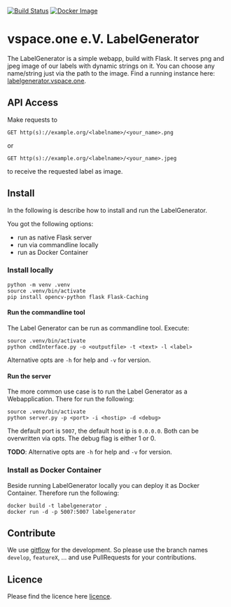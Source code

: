 [![Build Status](https://jenkins.vspace.one/buildStatus/icon?job=vspaceone%2FLabelGenerator%2Fmaster)](https://jenkins.vspace.one/job/vspaceone/job/LabelGenerator/job/master/)
[![Docker Image](https://badgen.net/badge/image/available/green?icon=docker)](https://packages.vspace.one/#browse/search/docker=attributes.docker.imageName%3Dlabelgenerator)
# vspace.one e.V. LabelGenerator
The LabelGenerator is a simple webapp, build with Flask. It serves png and jpeg image of our labels with dynamic strings on it. You can choose any name/string just via the path to the image. Find a running instance here: [labelgenerator.vspace.one](labelgenerator.vspace.one). 

## API Access
Make requests to 
```
GET http(s)://example.org/<labelname>/<your_name>.png
```
or
```
GET http(s)://example.org/<labelname>/<your_name>.jpeg
```
to receive the requested label as image.

## Install
In the following is describe how to install and run the LabelGenerator.

You got the following options:

 + run as native Flask server
 + run via commandline locally
 + run as Docker Container


### Install locally
```
python -m venv .venv
source .venv/bin/activate
pip install opencv-python flask Flask-Caching
```

#### Run the commandline tool
The Label Generator can be run as commandline tool. Execute:
```
source .venv/bin/activate
python cmdInterface.py -o <outputfile> -t <text> -l <label>
```
Alternative opts are `-h` for help and `-v` for version.

#### Run the server
The more common use case is to run the Label Generator as a Webapplication. There for run the following:
```
source .venv/bin/activate
python server.py -p <port> -i <hostip> -d <debug>
```
The default port is `5007`, the default host ip is `0.0.0.0`. Both can be overwritten via opts. The debug flag is either 1 or 0. 

**TODO**: Alternative opts are `-h` for help and `-v` for version.

### Install as Docker Container
Beside running LabelGenerator locally you can deploy it as Docker Container. Therefore run the following:
```
docker build -t labelgenerator .
docker run -d -p 5007:5007 labelgenerator
```

## Contribute
We use [gitflow](https://www.atlassian.com/git/tutorials/comparing-workflows/gitflow-workflow) for the development. So please use the branch names `develop`, `featureX`, ... and use PullRequests for your contributions. 

## Licence
Please find the licence here [licence](LICENCE.md).